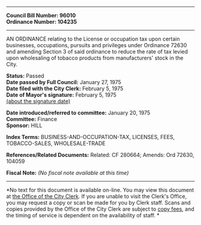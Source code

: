 * * * * *  
  
**Council Bill Number: [](#h0)[](#h2)96010**   
**Ordinance Number: 104235**  
  
* * * * *  
  
AN ORDINANCE relating to the License or occupation tax upon certain businesses, occupations, pursuits and privileges under Ordinance 72630 and amending Section 3 of said ordinance to reduce the rate of tax levied upon wholesaling of tobacco products from manufacturers' stock in the City.  
  
**Status:** Passed   
**Date passed by Full Council:** January 27, 1975   
**Date filed with the City Clerk:** February 5, 1975   
**Date of Mayor's signature:** February 5, 1975   
[(about the signature date)](/~public/approvaldate.htm)   
  
  
**Date introduced/referred to committee:** January 20, 1975   
**Committee:** Finance   
**Sponsor:** HILL   
  
**Index Terms:** BUSINESS-AND-OCCUPATION-TAX, LICENSES, FEES, TOBACCO-SALES, WHOLESALE-TRADE  
  
**References/Related Documents:** Related: CF 280664; Amends: Ord 72630, 104059  
  
**Fiscal Note:** *(No fiscal note available at this time)*  
  
* * * * *  
  
*No text for this document is available on-line. You may view this document at [the Office of the City Clerk](http://www.seattle.gov/leg/clerk/contactUs.htm). If you are unable to visit the Clerk's Office, you may request a copy or scan be made for you by Clerk staff. Scans and copies provided by the Office of the City Clerk are subject to [copy fees](http://clerk.seattle.gov/~public/clerkfees.htm), and the timing of service is dependent on the availability of staff. *  
  
  
